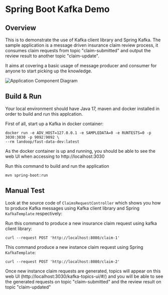 # Spring Boot Kafka Demo 

## Overview
This is to demonstrate the use of Kafka client library and Spring Kafka. The sample application is a message driven 
insurance claim review process, it consumes claim requests from topic "claim-submitted" and output the review result
to another topic "claim-update". 

It aims at covering a basic usage of message producer and consumer for anyone to start picking up the knowledge.

![Application Component Diagram](https://github.com/gavinklfong/spring-kafka-demo/blob/main/blob/Sample_App.jpg?raw=true)

## Build & Run

Your local environment should have Java 17, maven and docker installed in order to build and run this applcation.

First of all, start up a Kafka in docker container:
```
docker run -e ADV_HOST=127.0.0.1 -e SAMPLEDATA=0 -e RUNTESTS=0 -p 3030:3030 -p 9092:9092 \
--rm landoop/fast-data-dev:latest
```

As the docker container is up and running, you should be able to see the web UI when accessing to http://localhost:3030 

Run this command to build and run the application

```
mvn spring-boot:run
```

## Manual Test

Look at the source code of `ClaimsRequestController` which shows you how to produce Kafka messages using 
Kafka client library and Spring `KafkaTemplate` respectively:

Run this command to produce a new insurance claim request using kafka client library:
```
curl --request POST 'http://localhost:8080/claim-1'
```

This command produce a new instance claim request using Spring `KafkaTemplate`:
```
curl --request POST 'http://localhost:8080/claim-2'
```

Once new instance claim requests are generated, topics will appear on this web UI (http://localhost:3030/kafka-topics-ui/#/)
and you will be able to see the generated requests on topic "claim-submitted" and the review result on topic "claim-updated"